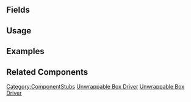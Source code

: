<languages></languages> <translate>

## Fields

## Usage

## Examples

## Related Components

</translate>

[Category:ComponentStubs](Category:ComponentStubs "wikilink")
[Unwrappable Box
Driver](Category:Components{{#translation:}} "wikilink") [Unwrappable
Box
Driver](Category:Components:Transform:Drivers{{#translation:}} "wikilink")